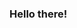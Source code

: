 ### Hello there!

<!--
# Notable projects


<table>
    <tr>
        <td width="20%">
            <img src="https://raw.githubusercontent.com/volodinroman/volodinroman/master/images/spm.jpg" alt="Spider-Man: Into the Spider-Verse"><br/>
        </td>
        <td width="20%">
            <img src="https://raw.githubusercontent.com/volodinroman/volodinroman/master/images/otm.jpg" alt="Over The Moon"><br/>
        </td>
        <td width="20%">
            <img src="https://raw.githubusercontent.com/volodinroman/volodinroman/master/images/mln.jpg" alt="Mulan 2020"><br/>
        </td>
        <td width="20%">
            <img src="https://raw.githubusercontent.com/volodinroman/volodinroman/master/images/ab2.jpg" alt="Angry Birds 2"><br/>
        </td>
        <td width="20%">
            <img src="https://raw.githubusercontent.com/volodinroman/volodinroman/master/images/wot.jpg" alt="World of Tanks"><br/>
        </td>
    </tr>
</table>
-->
